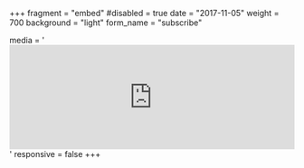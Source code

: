 +++
fragment = "embed"
#disabled = true
date = "2017-11-05"
weight = 700
background = "light"
form_name = "subscribe"

media = '<iframe src="https://landing.mailerlite.com/webforms/landing/u5o3e4" style="border: none; width: 100%; height: 185px;"></iframe>'
responsive = false
+++
